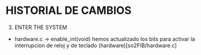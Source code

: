 
# HISTORIAL DE CAMBIOS 

3. ENTER THE SYSTEM
* hardware.c -> enable_int(void) hemos actualizado los bits para activar la interrupcion de reloj y de teclado
(hardware)[so2FIB/hardware.c]
